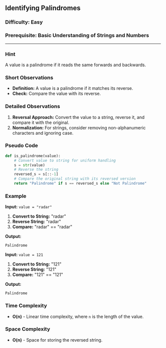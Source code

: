 ## Identifying Palindromes
### Difficulty: Easy

### Prerequisite: Basic Understanding of Strings and Numbers

---

### Hint

A value is a palindrome if it reads the same forwards and backwards.

### Short Observations

- **Definition:** A value is a palindrome if it matches its reverse.
- **Check:** Compare the value with its reverse.

### Detailed Observations

1. **Reversal Approach:** Convert the value to a string, reverse it, and compare it with the original.
2. **Normalization:** For strings, consider removing non-alphanumeric characters and ignoring case.

### Pseudo Code

```python
def is_palindrome(value):
    # Convert value to string for uniform handling
    s = str(value)
    # Reverse the string
    reversed_s = s[::-1]
    # Compare the original string with its reversed version
    return "Palindrome" if s == reversed_s else "Not Palindrome"
```

### Example

**Input:** `value = "radar"`

1. **Convert to String:** "radar"
2. **Reverse String:** "radar"
3. **Compare:** "radar" == "radar"

**Output:**
```text
Palindrome
```

**Input:** `value = 121`

1. **Convert to String:** "121"
2. **Reverse String:** "121"
3. **Compare:** "121" == "121"

**Output:**
```text
Palindrome
```

### Time Complexity

- **O(n)** - Linear time complexity, where `n` is the length of the value.

### Space Complexity

- **O(n)** - Space for storing the reversed string.